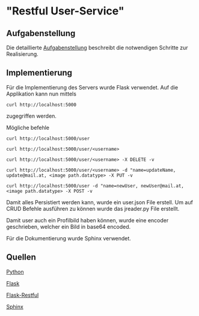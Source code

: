 # "Restful User-Service"

## Aufgabenstellung
Die detaillierte [Aufgabenstellung](TASK.md) beschreibt die notwendigen Schritte zur Realisierung.

## Implementierung
Für die Implementierung des Servers wurde Flask verwendet.
Auf die Applikation kann nun mittels 
```
curl http://localhost:5000
```
zugegriffen werden.

Mögliche befehle
```
curl http://localhost:5000/user

curl http://localhost:5000/user/<username>

curl http://localhost:5000/user/<username> -X DELETE -v

curl http://localhost:5000/user/<username> -d "name=updateName, update@mail.at, <image path.datatype> -X PUT -v

curl http://localhost:5000/user -d "name=newUser, newUser@mail.at, <image path.datatype> -X POST -v

```

Damit alles Persistiert werden kann, wurde ein user.json File erstell.
Um auf CRUD Befehle ausführen zu können wurde das jreader.py File erstellt.

Damit user auch ein Profilbild haben können, wurde eine encoder geschrieben, welcher ein Bild in base64
encoded.

Für die Dokumentierung wurde Sphinx verwendet.

## Quellen
[Python](https://docs.python.org/3/)

[Flask](http://flask.pocoo.org/docs/1.0/quickstart/)

[Flask-Restful](https://flask-restful.readthedocs.io/en/latest/quickstart.html)

[Sphinx](http://www.sphinx-doc.org/en/master/)

